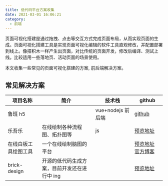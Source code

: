 ```yaml
---
title: 低代码平台方案收集
date: 2021-03-01 16:06:21
category:
  - 前端
---
```


页面可视化搭建是通过拖拽、点击等交互方式完成页面布局，从而实现页面的生成。页面可视化搭建工具是实现页面可视化编辑的软件工具直观修改，并配置部署到线上。像搭积木一样产生出页面，对比传统的页面开发，修改后编译、测试上线。比较适用一些落地页、活动页面的场景使用。

本文收集一些常见的页面可视化搭建的方案, 前后端解决方案。

## 常见解决方案

| 项目名称             | 简介                                         | 技术栈            | github                                                                     |
| -------------------- | -------------------------------------------- | ----------------- | -------------------------------------------------------------------------- |
| 鲁班 h5              |                                              | vue+nodejs 前后端 | [github](https://github.com/ly525/luban-h5)                                |
| 乐吾乐               | 在线绘制各种流程图、拓扑图等                 | js                | [预览地址](http://topology.le5le.com/)                                     |
| 在线白板工具绘图工具 | 一个在线绘制脑图的平台                       |                   | [预览地址](https://draw.moyu.io/) [官方博客](https://blog.excalidraw.com/) |
| brick-design         | 开源的低代码生成方案，目前开发还在进行中 ing |                   | [预览地址](https://github.com/brick-design/brick-design)                   |
